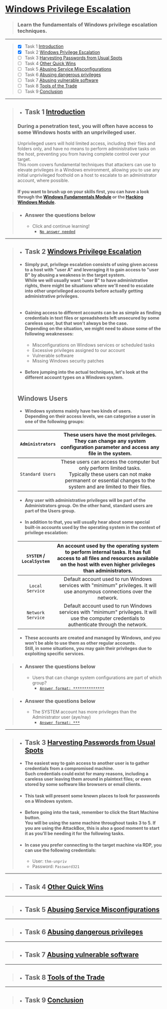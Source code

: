 # [Windows Privilege Escalation](https://tryhackme.com/room/windowsprivesc20)
  > ### Learn the fundamentals of Windows privilege escalation techniques.

---

> - [x] Task 1  [Introduction](#task-1--introduction)
> - [x] Task 2  [Windows Privilege Escalation](#task-2--windows-privilege-escalation)
> - [ ] Task 3  [Harvesting Passwords from Usual Spots](#task-3--harvesting-passwords-from-usual-spots)
> - [ ] Task 4  [Other Quick Wins](#task-4--other-quick-wins)
> - [ ] Task 5  [Abusing Service Misconfigurations](#task-5--abusing-service-misconfigurations)
> - [ ] Task 6  [Abusing dangerous privileges](#task-6--abusing-dangerous-privileges)
> - [ ] Task 7  [Abusing vulnerable software](#task-7--abusing-vulnerable-software)
> - [ ] Task 8  [Tools of the Trade](#task-8--tools-of-the-trade)
> - [ ] Task 9  [Conclusion](#task-9--conclusion)

---
> - ## Task 1  [Introduction]()
> ### During a penetration test, you will often have access to some Windows hosts with an unprivileged user. <br>
> Unprivileged users will hold limited access, including their files and folders only, and have no means to perform administrative tasks on the host, preventing you from having complete control over your target. <br>
> This room covers fundamental techniques that attackers can use to elevate privileges in a Windows environment, allowing you to use any initial unprivileged foothold on a host to escalate to an administrator account, where possible. <br>
> #### If you want to brush up on your skills first, you can have a look through the [Windows Fundamentals Module](https://tryhackme.com/module/windows-fundamentals) or the [Hacking Windows Module](https://tryhackme.com/module/hacking-windows-1).

> - ### Answer the questions below
>   - Click and continue learning!
>     - [`No answer needed`]()



---

> - ## Task 2  [Windows Privilege Escalation]()
> - #### Simply put, privilege escalation consists of using given access to a host with "user A" and leveraging it to gain access to "user B" by abusing a weakness in the target system. <br> While we will usually want "user B" to have administrative rights, there might be situations where we'll need to escalate into other unprivileged accounts before actually getting administrative privileges. <br> <br>
> - #### Gaining access to different accounts can be as simple as finding credentials in text files or spreadsheets left unsecured by some careless user, but that won't always be the case. <br> Depending on the situation, we might need to abuse some of the following weaknesses:
>   - Misconfigurations on Windows services or scheduled tasks
>   - Excessive privileges assigned to our account 
>   - Vulnerable software
>   - Missing Windows security patches
> - #### Before jumping into the actual techniques, let's look at the different account types on a Windows system. <br> <br>
> ## Windows Users
> - #### Windows systems mainly have two kinds of users. <br> Depending on their access levels, we can categorise a user in one of the following groups:
> 
> `Administrators`	| These users have the most privileges. They can change any system configuration parameter and access any file in the system.
> :---:|:---:
> `Standard Users`	| These users can access the computer but only perform limited tasks. <br> Typically these users can not make permanent or essential changes to the system and are limited to their files.
> - #### Any user with administrative privileges will be part of the Administrators group. On the other hand, standard users are part of the Users group.
> - #### In addition to that, you will usually hear about some special built-in accounts used by the operating system in the context of privilege escalation:
> `SYSTEM` / `LocalSystem` | An account used by the operating system to perform internal tasks. It has full access to all files and resources available on the host with even higher privileges than administrators.
> :---:|:---:
> `Local Service` | Default account used to run Windows services with "minimum" privileges. It will use anonymous connections over the network.
> `Network Service` | Default account used to run Windows services with "minimum" privileges. It will use the computer credentials to authenticate through the network.
> - #### These accounts are created and managed by Windows, and you won't be able to use them as other regular accounts. <br> Still, in some situations, you may gain their privileges due to exploiting specific services.

> - ### Answer the questions below
>   - Users that can change system configurations are part of which group?
>     - [`Answer format: **************`](Administrators)

> - ### Answer the questions below
>   - The SYSTEM account has more privileges than the Administrator user (aye/nay)
>     - [`Answer format: ***`](aye)

---

> - ## Task 3  [Harvesting Passwords from Usual Spots]()
> - #### The easiest way to gain access to another user is to gather credentials from a compromised machine. <br> Such credentials could exist for many reasons, including a careless user leaving them around in plaintext files; or even stored by some software like browsers or email clients. <br> 
> - #### This task will present some known places to look for passwords on a Windows system. <br>
> - #### Before going into the task, remember to click the Start Machine button. <br> You will be using the same machine throughout tasks 3 to 5. If you are using the AttackBox, this is also a good moment to start it as you'll be needing it for the following tasks. <br>
> - #### In case you prefer connecting to the target machine via RDP, you can use the following credentials:
>   - User: `thm-unpriv`
>   - Password: `Password321`








---

> - ## Task 4  [Other Quick Wins]()

---

> - ## Task 5  [Abusing Service Misconfigurations]()

---

> - ## Task 6  [Abusing dangerous privileges]()

---

> - ## Task 7  [Abusing vulnerable software]()
---

> - ## Task 8  [Tools of the Trade]()

---

> - ## Task 9  [Conclusion]()
